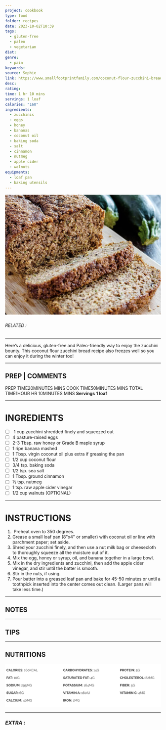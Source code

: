 ```yaml
---
project: cookbook
type: food
folder: recipes
date: 2023-10-02T10:39
tags:
  - gluten-free
  - paleo
  - vegetarian
diet: 
genre:
  - pain
keywords: 
source: Sophie
link: https://www.smallfootprintfamily.com/coconut-flour-zucchini-bread
desc: 
rating: 
time: 1 hr 10 mins
servings: 1 loaf
calories: "160"
ingredients:
  - zucchinis
  - eggs
  - honey
  - bananas
  - coconut oil
  - baking soda
  - salt
  - cinnamon
  - nutmeg
  - apple cider
  - walnuts
equipments:
  - loaf pan
  - baking utensils
---
```


![IMAGE](image_681.png)

###### *RELATED* : 
---
Here’s a delicious, gluten-free and Paleo-friendly way to enjoy the zucchini bounty. This coconut flour zucchini bread recipe also freezes well so you can enjoy it during the winter too!

---
## PREP | COMMENTS

PREP TIME20MINUTES MINS
COOK TIME50MINUTES MINS
TOTAL TIME1HOUR HR 10MINUTES MINS
**Servings** **1 loaf**

---
# INGREDIENTS

- [ ]  1 cup zucchini shredded finely and squeezed out
- [ ] 4 pasture-raised eggs
- [ ] 2-3 Tbsp. raw honey or Grade B maple syrup
- [ ] 1 ripe banana mashed
- [ ] 1 Tbsp. virgin coconut oil plus extra if greasing the pan
- [ ] 1/2 cup coconut flour
- [ ] 3/4 tsp. baking soda
- [ ] 1/2 tsp. sea salt
- [ ] 1 Tbsp. ground cinnamon
- [ ] ½ tsp. nutmeg
- [ ] 1 tsp. raw apple cider vinegar
- [ ] 1/2 cup walnuts (OPTIONAL)

---
# INSTRUCTIONS

1.  Preheat oven to 350 degrees.
2. Grease a small loaf pan (8"x4" or smaller) with coconut oil or line with parchment paper; set aside.
3. Shred your zucchini finely, and then use a nut milk bag or cheesecloth to thoroughly squeeze all the moisture out of it.
4. Mix the egg, honey or syrup, oil, and banana together in a large bowl.
5. Mix in the dry ingredients and zucchini, then add the apple cider vinegar, and stir until the batter is smooth.
6. Stir in the nuts, if using.
7. Pour batter into a greased loaf pan and bake for 45-50 minutes or until a toothpick inserted into the center comes out clean. (Larger pans will take less time.)

---
## NOTES



---
## TIPS



---
## NUTRITIONS

![IMAGE](image_682.png)


---
### *EXTRA* :



